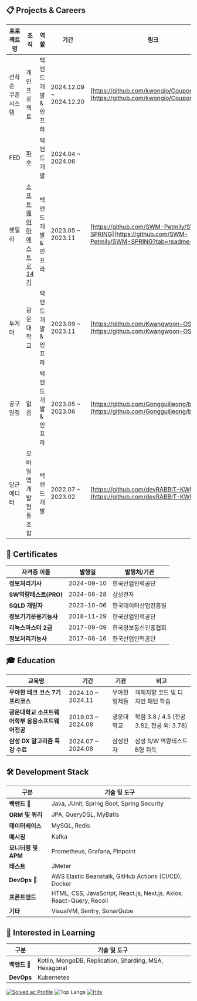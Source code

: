 ## 📋 Projects & Careers  

| **프로젝트명**             | **조직**                    | **역할**                 | **기간**              | **링크**                                                    |
|----------------------------|-----------------------------|--------------------------|---------------------------|-------------------------------------------------------------|
| 선착순 쿠폰 시스템         | 개인 프로젝트               | 백엔드 개발 & 인프라     | 2024.12.09 ~ 2024.12.20     | [https://github.com/kwongio/CouponSystem](https://github.com/kwongio/CouponSystem) |
| FED                        | [파수](https://www.fasoo.com/about-us) | 백엔드 개발            | 2024.04 ~ 2024.06     | |
| 펫밀리                     | [소프트웨어 마에스트로 14기](https://www.swmaestro.org/sw/main/main.do) | 백엔드 개발 & 인프라 | 2023.05 ~ 2023.11     | [https://github.com/SWM-Petmily/SWM-SPRING](https://github.com/SWM-Petmily/SWM-SPRING?tab=readme-ov-file) |
| 투게더                     | 광운대학교                 | 백엔드 개발 & 인프라     | 2023.09 ~ 2023.11     | [https://github.com/Kwangwoon-OSS](https://github.com/Kwangwoon-OSS) |
| 공구일정                   | 없음                       | 백엔드 개발 & 인프라     | 2023.05 ~ 2023.06     | [https://github.com/Gongguiljeong/backend](https://github.com/Gongguiljeong/backend) |
| 당근에디터                 | 모바일앱개발협동조합       | 백엔드 개발             | 2022.07 ~ 2023.02     | [https://github.com/devRABBIT-KWU](https://github.com/devRABBIT-KWU) |



## 🏅 Certificates  

| 자격증 이름                | 발행일       | 발행처/기관               |
|----------------------------|--------------|---------------------------|
| **정보처리기사**            | 2024-09-10   | 한국산업인력공단          |
| **SW역량테스트(PRO)**       | 2024-08-28   | 삼성전자                 |
| **SQLD 개발자**             | 2023-10-06   | 한국데이터산업진흥원      |
| **정보기기운용기능사**       | 2018-11-29   | 한국산업인력공단          | 
| **리눅스마스터 2급**         | 2017-09-09   | 한국정보통신진흥협회      |
| **정보처리기능사**           | 2017-08-16   | 한국산업인력공단          |



## 🎓 Education  

| 교육명                                  | 기간                | 기관                     | 비고                                     |
|-----------------------------------------|---------------------|--------------------------|------------------------------------------|
| **우아한 테크 코스 7기 프리코스** | 2024.10 ~ 2024.11 | 우아한형제들 |객체지향 코드 및 디자인 패턴 학습|
| **광운대학교 소프트웨어학부 응용소프트웨어전공** | 2019.03 ~ 2024.08  | 광운대학교 |학점 3.8 / 4.5 (전공 3.82, 전공 외: 3.78) |
| **삼성 DX 알고리즘 특강 수료**              | 2024.07 ~ 2024.08 | 삼성전자 |삼성 S/W 역량테스트 B형 취득|


## 🛠 Development Stack  

| **구분**                | **기술 및 도구**                                                                   |
|-------------------------|-----------------------------------------------------------------------------------|
| **백엔드** 🌟          | Java, JUnit, Spring Boot, Spring Security                                         |
| **ORM 및 쿼리**         | JPA, QueryDSL, MyBatis                                                           |
| **데이터베이스**         | MySQL, Redis                                                                     |
| **메시징**              | Kafka                                                                            |
| **모니터링 및 APM**     | Prometheus, Grafana, Pinpoint                                                    |
| **테스트**              | JMeter                                                                           |
| **DevOps** 🌟          | AWS Elastic Beanstalk, GitHub Actions (CI/CD), Docker                            |
| **프론트엔드**          | HTML, CSS, JavaScript, React.js, Next.js, Axios, React-Query, Recoil             |
| **기타**                | VisualVM, Sentry, SonarQube                                                      |



## 🌱 Interested in Learning  

| **구분**           | **기술 및 도구**                                                   |
|--------------------|----------------------------------------------------------------|
| **백엔드** 🌟      | Kotlin, MongoDB, Replication, Sharding, MSA, Hexagonal      |
| **DevOps**         | Kubernetes                                                   |

[![Solved.ac Profile](http://mazassumnida.wtf/api/v2/generate_badge?boj=rldh1111)](https://solved.ac/rldh1111/)  ![Top Langs](https://github-readme-stats.vercel.app/api/top-langs/?username=kwongio&layout=compact)  [![Hits](https://hits.seeyoufarm.com/api/count/incr/badge.svg?url=https%3A%2F%2Fgithub.com%2Fkwongio&count_bg=%2379C83D&title_bg=%23555555&icon=&icon_color=%23E7E7E7&title=hits&edge_flat=false)](https://hits.seeyoufarm.com)
